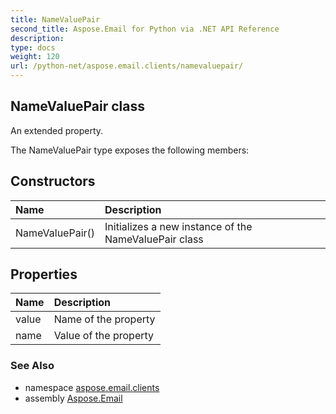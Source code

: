```yaml
---
title: NameValuePair
second_title: Aspose.Email for Python via .NET API Reference
description: 
type: docs
weight: 120
url: /python-net/aspose.email.clients/namevaluepair/
---
```


## NameValuePair class

An extended property.

The NameValuePair type exposes the following members:
## Constructors
| Name | Description |
| :- | :- |
|NameValuePair()|Initializes a new instance of the NameValuePair class|
## Properties
| Name | Description |
| :- | :- |
|value|Name of the property|
|name|Value of the property|

### See Also

* namespace [aspose.email.clients](/python-net/aspose.email.clients/)
* assembly [Aspose.Email](/python-net/)

